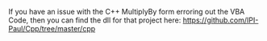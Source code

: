 If you have an issue with the C++ MultiplyBy form erroring out the VBA Code, then you can find the dll for that project here: https://github.com/IPI-Paul/Cpp/tree/master/cpp
